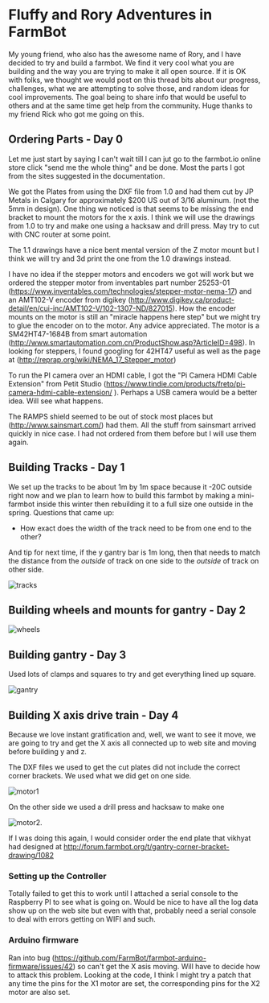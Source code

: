 
# Fluffy and Rory Adventures in FarmBot

My young friend, who also has the awesome name of Rory, and I have decided to try and build a farmbot. We find it very cool what you are building and the way you are trying to make it all open source. If it is OK with folks, we thought we would post  on this thread bits about our progress, challenges, what we are attempting to solve those, and  random ideas for cool improvements. The goal being to share info that would be useful to others and at the same time get help from the community. Huge thanks to my friend Rick who got me going on this. 


## Ordering Parts - Day 0 

Let me just start by saying I can't wait till I can jut go to the farmbot.io online store click "send me the whole thing" and be done. Most the parts I got from the sites suggested in the documentation.  

We got the Plates from using the DXF file from 1.0 and had them cut by JP Metals in Calgary for approximately $200 US out of 3/16 aluminum. (not the 5mm in design). One thing we noticed is that seems to be missing the end bracket to mount the motors for the x axis. I think we will use the drawings from 1.0 to try and make one using a hacksaw and drill press. May try to cut with CNC router at some point. 

The 1.1 drawings have a nice bent mental version of the Z motor mount but I think we will try and 3d print the one from the 1.0 drawings instead. 

I have no idea if the stepper motors and encoders we got will work but we ordered the stepper motor from inventables part number 25253-01 (https://www.inventables.com/technologies/stepper-motor-nema-17)  and an AMT102-V encoder from digikey (http://www.digikey.ca/product-detail/en/cui-inc/AMT102-V/102-1307-ND/827015). How the encoder mounts on the motor is still an "miracle happens here step" but we might try to glue the encoder on to the motor. Any advice appreciated.  The motor is a SM42HT47-1684B from smart automation (http://www.smartautomation.com.cn/ProductShow.asp?ArticleID=498). In looking for steppers, I found googling for 42HT47 useful as well as the page at  (http://reprap.org/wiki/NEMA_17_Stepper_motor)

To run the PI camera over an HDMI cable, I got the "Pi Camera HDMI Cable Extension" from  Petit Studio (https://www.tindie.com/products/freto/pi-camera-hdmi-cable-extension/ ). Perhaps a USB camera would be a better idea. Will see what happens. 

The RAMPS shield seemed to be out of stock most places but (http://www.sainsmart.com/) had them. All the stuff from sainsmart arrived quickly in nice case. I had not ordered  from them before but I will use them again. 


## Building Tracks - Day 1

We set up the tracks to be about 1m by 1m space because it -20C outside right now and we plan to learn how to build this farmbot by making a mini-farmbot inside this winter then rebuilding it to a full size one outside in the spring. Questions that came up:

* How exact does the width of the track need to be from one end to the other?

And tip for next time, if the y gantry bar is 1m long, then that needs to match the distance from the *outside* of track on one side to the *outside* of track on other side.

![tracks](images/_DSC0314.jpg)

## Building wheels and mounts for gantry - Day 2

![wheels](images/_DSC0320.jpg)


## Building gantry - Day 3 

Used lots of clamps and squares to try and get everything lined up square.

![gantry](images/_DSC0336.jpg)


## Building X axis drive train - Day 4

Because we love instant gratification and, well, we want to see it move, we are going to try and get the X axis all connected up to web site and moving before building y and z.

The DXF files we used to get the cut plates did not include the correct corner brackets. We used what we did get on one side.

![motor1](images/_DSC0340.jpg)

On the other side  we used a drill press and hacksaw to make one

![motor2](images/_DSC0339.jpg).

If I was doing this again, I would consider order the end plate that vikhyat had designed at http://forum.farmbot.org/t/gantry-corner-bracket-drawing/1082 


### Setting up the Controller

Totally failed to get this to work until I attached a serial console to the Raspberry PI  to see what is going on. Would be nice to have all the log data show up on the web site but even with that, probably need a serial console to deal with errors getting on WIFI and such.

### Arduino firmware

Ran into bug (https://github.com/FarmBot/farmbot-arduino-firmware/issues/42) so can't get the X asis moving. Will have to decide how to attack this problem. Looking at the code, I think I might try a patch that any time the pins for the X1 motor are set, the corresponding pins for the X2 motor are also set.



